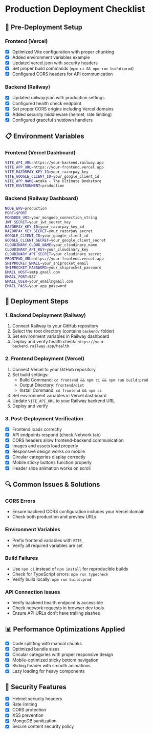 # Production Deployment Checklist

## 🔧 Pre-Deployment Setup

### Frontend (Vercel)

- [x] Optimized Vite configuration with proper chunking
- [x] Added environment variables example
- [x] Updated vercel.json with security headers
- [x] Set proper build commands (`npm ci && npm run build:prod`)
- [x] Configured CORS headers for API communication

### Backend (Railway)

- [x] Updated railway.json with production settings
- [x] Configured health check endpoint
- [x] Set proper CORS origins including Vercel domains
- [x] Added security middleware (helmet, rate limiting)
- [x] Configured graceful shutdown handlers

## 📋 Environment Variables

### Frontend (Vercel Dashboard)

```bash
VITE_API_URL=https://your-backend.railway.app
VITE_APP_URL=https://your-frontend.vercel.app
VITE_RAZORPAY_KEY_ID=your_razorpay_key
VITE_GOOGLE_CLIENT_ID=your_google_client_id
VITE_APP_NAME=Ataka - The Ultimate Bookstore
VITE_ENVIRONMENT=production
```

### Backend (Railway Dashboard)

```bash
NODE_ENV=production
PORT=$PORT
MONGODB_URI=your_mongodb_connection_string
JWT_SECRET=your_jwt_secret_key
RAZORPAY_KEY_ID=your_razorpay_key_id
RAZORPAY_KEY_SECRET=your_razorpay_secret
GOOGLE_CLIENT_ID=your_google_client_id
GOOGLE_CLIENT_SECRET=your_google_client_secret
CLOUDINARY_CLOUD_NAME=your_cloudinary_name
CLOUDINARY_API_KEY=your_cloudinary_key
CLOUDINARY_API_SECRET=your_cloudinary_secret
FRONTEND_URL=https://your-frontend.vercel.app
SHIPROCKET_EMAIL=your_shiprocket_email
SHIPROCKET_PASSWORD=your_shiprocket_password
EMAIL_HOST=smtp.gmail.com
EMAIL_PORT=587
EMAIL_USER=your_email@gmail.com
EMAIL_PASS=your_app_password
```

## 🚀 Deployment Steps

### 1. Backend Deployment (Railway)

1. Connect Railway to your GitHub repository
2. Select the root directory (contains `backend/` folder)
3. Set environment variables in Railway dashboard
4. Deploy and verify health check: `https://your-backend.railway.app/health`

### 2. Frontend Deployment (Vercel)

1. Connect Vercel to your GitHub repository
2. Set build settings:
   - Build Command: `cd frontend && npm ci && npm run build:prod`
   - Output Directory: `frontend/dist`
   - Install Command: `cd frontend && npm ci`
3. Set environment variables in Vercel dashboard
4. Update `VITE_API_URL` to your Railway backend URL
5. Deploy and verify

### 3. Post-Deployment Verification

- [x] Frontend loads correctly
- [x] API endpoints respond (check Network tab)
- [x] CORS headers allow frontend-backend communication
- [x] Images and assets load properly
- [x] Responsive design works on mobile
- [x] Circular categories display correctly
- [x] Mobile sticky buttons function properly
- [x] Header slide animation works on scroll

## 🔍 Common Issues & Solutions

### CORS Errors

- Ensure backend CORS configuration includes your Vercel domain
- Check both production and preview URLs

### Environment Variables

- Prefix frontend variables with `VITE_`
- Verify all required variables are set

### Build Failures

- Use `npm ci` instead of `npm install` for reproducible builds
- Check for TypeScript errors: `npm run typecheck`
- Verify build locally: `npm run build:prod`

### API Connection Issues

- Verify backend health endpoint is accessible
- Check network requests in browser dev tools
- Ensure API URLs don't have trailing slashes

## 📊 Performance Optimizations Applied

- [x] Code splitting with manual chunks
- [x] Optimized bundle sizes
- [x] Circular categories with proper responsive design
- [x] Mobile-optimized sticky bottom navigation
- [x] Sliding header with smooth animations
- [x] Lazy loading for heavy components

## 🔐 Security Features

- [x] Helmet security headers
- [x] Rate limiting
- [x] CORS protection
- [x] XSS prevention
- [x] MongoDB sanitization
- [x] Secure content security policy
